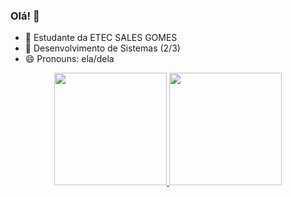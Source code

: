 ### Olá! 👋

- 🔭 Estudante da ETEC SALES GOMES
- 🌱 Desenvolvimento de Sistemas (2/3) 
- 😄 Pronouns: ela/dela

<div align="center">
  <a href="https://github.com/dudinhz">
  <img height="180em" src="https://github-readme-stats.vercel.app/api?username=dudinhz&show_icons=true&theme=white&include_all_commits=true&count_private=true"/>
  <img height="180em" src="https://github-readme-stats.vercel.app/api/top-langs/?username=dudinhz&layout=compact&langs_count=7&theme=white"/>
</div>
